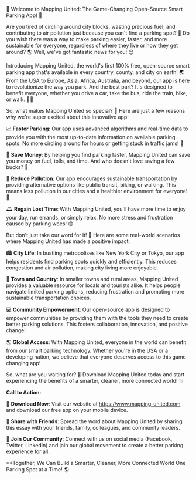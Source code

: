 🚀 Welcome to Mapping United: The Game-Changing Open-Source Smart Parking App! 🚗

Are you tired of circling around city blocks, wasting precious fuel, and contributing to air pollution just because you can't find a parking spot? 🚫 Do you wish there was a way to make parking easier, faster, and more sustainable for everyone, regardless of where they live or how they get around? 🌎 Well, we've got fantastic news for you! 😊

Introducing Mapping United, the world's first 100% free, open-source smart parking app that's available in every country, county, and city on earth! 🌏 From the USA to Europe, Asia, Africa, Australia, and beyond, our app is here to revolutionize the way you park. And the best part? It's designed to benefit everyone, whether you drive a car, take the bus, ride the train, bike, or walk. 🚶‍♂️

So, what makes Mapping United so special? 🤔 Here are just a few reasons why we're super excited about this innovative app:

📈 **Faster Parking**: Our app uses advanced algorithms and real-time data to provide you with the most up-to-date information on available parking spots. No more circling around for hours or getting stuck in traffic jams! 🚗

💸 **Save Money**: By helping you find parking faster, Mapping United can save you money on fuel, tolls, and time. And who doesn't love saving a few bucks? 💸

🌟 **Reduce Pollution**: Our app encourages sustainable transportation by providing alternative options like public transit, biking, or walking. This means less pollution in our cities and a healthier environment for everyone! 🌱

🕰️ **Regain Lost Time**: With Mapping United, you'll have more time to enjoy your day, run errands, or simply relax. No more stress and frustration caused by parking woes! 😊

But don't just take our word for it! 🤔 Here are some real-world scenarios where Mapping United has made a positive impact:

🏙️ **City Life**: In bustling metropolises like New York City or Tokyo, our app helps residents find parking spots quickly and efficiently. This reduces congestion and air pollution, making city living more enjoyable.

🌳 **Town and Country**: In smaller towns and rural areas, Mapping United provides a valuable resource for locals and tourists alike. It helps people navigate limited parking options, reducing frustration and promoting more sustainable transportation choices.

💻 **Community Empowerment**: Our open-source app is designed to empower communities by providing them with the tools they need to create better parking solutions. This fosters collaboration, innovation, and positive change!

🌎 **Global Access**: With Mapping United, everyone in the world can benefit from our smart parking technology. Whether you're in the USA or a developing nation, we believe that everyone deserves access to this game-changing app!

So, what are you waiting for? 🤔 Download Mapping United today and start experiencing the benefits of a smarter, cleaner, more connected world! 💥

**Call to Action:**

📲 **Download Now**: Visit our website at https://www.mapping-united.com and download our free app on your mobile device.

💬 **Share with Friends**: Spread the word about Mapping United by sharing this essay with your friends, family, colleagues, and community leaders.

🌟 **Join Our Community**: Connect with us on social media (Facebook, Twitter, LinkedIn) and join our global movement to create a better parking experience for all.

**Together, We Can Build a Smarter, Cleaner, More Connected World One Parking Spot at a Time! 🌎
